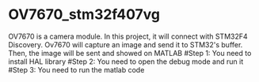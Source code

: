 # OV7670_stm32f407vg
OV7670 is a camera module. In this project, it will connect with STM32F4 Discovery. Ov7670 will capture an image and send it to STM32's buffer. Then, the image will be sent and showed on MATLAB
#Step 1: You need to install HAL library
#Step 2: You need to open the debug mode and run it
#Step 3: You need to run the matlab code
